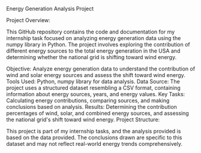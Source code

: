 Energy Generation Analysis Project

Project Overview:

This GitHub repository contains the code and documentation for my internship task focused on analyzing energy generation data using the numpy library in Python.
The project involves exploring the contribution of different energy sources to the total energy generation in the USA and determining whether the national grid is shifting toward wind energy.

Objective: Analyze energy generation data to understand the contribution of wind and solar energy sources and assess the shift toward wind energy.
Tools Used: Python, numpy library for data analysis.
Data Source: The project uses a structured dataset resembling a CSV format, containing information about energy sources, years, and energy values.
Key Tasks: Calculating energy contributions, comparing sources, and making conclusions based on analysis.
Results: Determining the contribution percentages of wind, solar, and combined energy sources, and assessing the national grid's shift toward wind energy.
Project Structure:



This project is part of my internship tasks, and the analysis provided is based on the data provided.
The conclusions drawn are specific to this dataset and may not reflect real-world energy trends comprehensively.
